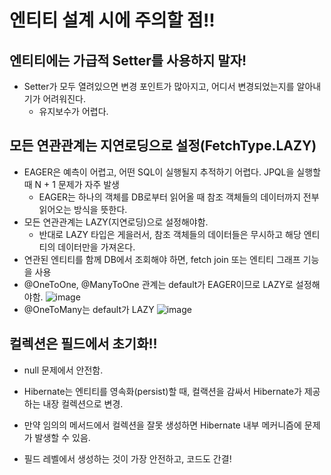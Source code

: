 # 엔티티 설계 시에 주의할 점!!

## 엔티티에는 가급적 Setter를 사용하지 말자!
* Setter가 모두 열려있으면 변경 포인트가 많아지고, 어디서 변경되었는지를 알아내기가 어려워진다.
  - 유지보수가 어렵다.


## 모든 연관관계는 지연로딩으로 설정(FetchType.LAZY)
* EAGER은 예측이 어렵고, 어떤 SQL이 실행될지 추적하기 어렵다. JPQL을 실행할 때 N + 1 문제가 자주 발생
  - EAGER는 하나의 객체를 DB로부터 읽어올 때 참조 객체들의 데이터까지 전부 읽어오는 방식을 뜻한다.
* 모든 연관관계는 LAZY(지연로딩)으로 설정해야함.
  - 반대로 LAZY 타입은 게을러서, 참조 객체들의 데이터들은 무시하고 해당 엔티티의 데이터만을 가져온다.
* 연관된 엔티티를 함께 DB에서 조회해야 하면, fetch join 또는 엔티티 그래프 기능을 사용
* @OneToOne, @ManyToOne 관계는 default가 EAGER이므로 LAZY로 설정해야함.
![image](https://user-images.githubusercontent.com/60773356/119071906-9453ac80-ba25-11eb-8918-2427123d1ba3.png)
* @OneToMany는 default가 LAZY
![image](https://user-images.githubusercontent.com/60773356/119071930-9e75ab00-ba25-11eb-90a3-5f20cd69e1f5.png)


## 컬렉션은 필드에서 초기화!!
* null 문제에서 안전함.

* Hibernate는 엔티티를 영속화(persist)할 때, 컬랙션을 감싸서 Hibernate가 제공하는 내장 컬렉션으로 변경.
* 만약 임의의 메서드에서 컬렉션을 잘못 생성하면 Hibernate 내부 메커니즘에 문제가 발생할 수 있음.

* 필드 레벨에서 생성하는 것이 가장 안전하고, 코드도 간결!
